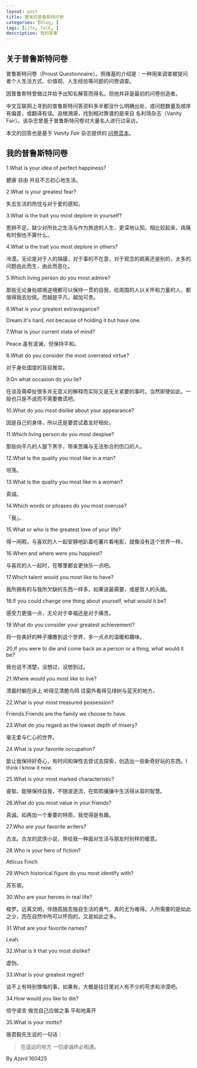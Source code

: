 ```yaml
---
layout: post
title: 春末的普鲁斯特问卷 
categories: [blog, ]
tags: [Life, Talk, ]
description: 我的答案
---
```


## 关于普鲁斯特问卷

普鲁斯特问卷（Proust Questionnaire）。照维基的介绍是：一种用来调查被提问者个人生活方式、价值观、人生经验等问题的问卷调查。

因普鲁斯特曾做过并给予出知名解答而得名。但他并非是最初的问卷创造者。

中文互联网上寻到的普鲁斯特问答资料多半都没什么明确出处，或问题数量及顺序有偏差，或翻译有误。追根溯源，找到相对靠谱的是来自 名利场杂志（Vanity Fair）。该杂志曾基于普鲁斯特问卷对大量名人进行过采访。

本文的回答也是基于 *Vanity Fair* 杂志提供的 [问卷蓝本](http://www.vanityfair.com/magazine/2000/01/proust-questionnaire)。



## 我的普鲁斯特问卷

1.What is your idea of perfect happiness?

健康 自由 并且不忘初心地生活。

2.What is your greatest fear?

失去生活的热忱与对于爱的感知。

3.What is the trait you most deplore in yourself?

思辨不足。缺少对所处之生活与作为旅途的人生，更深地认知。相比较起来，病痛有时倒也不算什么。

4.What is the trait you most deplore in others?

冷漠。无论是对于人的隔膜，对于事的不在意，对于观念的疏离还是别的，太多的问题由此而生，由此而恶化。

5.Which living person do you most admire?

那些无论身处顺境逆境都可以保持一贯的自我，给周围的人以关怀和力量的人，都值得我去钦佩。而越是平凡，越加可贵。

6.What is your greatest extravagance?

Dream.It's hard, not because of holding it but have one.

7.What is your current state of mind?

Peace.虽有波澜，但保持平和。

8.What do you consider the most overrated virtue?

对于身处国度的盲目推崇。

9.On what occasion do you lie?

在谈及需牵扯很多并无意义的解释而实际又是无关紧要的事时。当然即使如此，一般也只是不说而不需要撒谎吧。

10.What do you most dislike about your appearance?

因是自己的身体，所以还是要尝试着友好相处。

11.Which living person do you most despise?

那些向平凡的人狠下黑手，带来苦痛与无法弥合的伤口的人。

12.What is the quality you most like in a man?

坦荡。

13.What is the quality you most like in a woman?

真诚。

14.Which words or phrases do you most overuse?

「我」。

15.What or who is the greatest love of your life?

得一闲暇，与喜欢的人一起安静地趴着吃薯片看电影，就像没有这个世界一样。

16.When and where were you happiest?

与喜欢的人一起时，在哪里都会更快乐一点吧。

17.Which talent would you most like to have?

我所拥有的与我所欠缺的东西一样多。如果说最需要，或是哲人的头脑。

18.If you could change one thing about yourself, what would it be?

感受力更强一点，无论对于幸福还是对于痛苦。

19.What do you consider your greatest achievement?

将一些美好的种子播撒到这个世界，多一点点的温暖和趣味。

20.If you were to die and come back as a person or a thing, what would it be?

我也说不清楚，没想过，没想到过。

21.Where would you most like to live?

清晨时躺在床上 听得见清脆鸟鸣 往窗外看得见绿树与蓝天的地方。

22.What is your most treasured possession?

Friends.Friends are the family we choose to have.

23.What do you regard as the lowest depth of misery?

毫无爱与仁心的世界。

24.What is your favorite occupation?

能让我保持好奇心，有时间和弹性去尝试去探索，创造出一些新奇好玩的东西。I think I know it now.

25.What is your most marked characteristic?

睿智。能够保持自我，不随波逐流，在熙熙攘攘中生活得从容的智慧。

26.What do you most value in your friends?

真诚。如再加一个重要的特质，我觉得是有趣。

27.Who are your favorite writers?

古龙。古龙的武侠小说，带给我一种面对生活与朋友时别样的暖意。

28.Who is your hero of fiction?

Atticus Finch

29.Which historical figure do you most identify with?

苏东坡。

30.Who are your heroes in real life?

梭罗。远离文明，伴随孤独去独自生活的勇气，真的尤为难得。人所需要的是如此之少，而在自然中所可以怀抱的，又是如此之多。

31.What are your favorite names?

Leah.

32.What is it that you most dislike?

虚伪。

33.What is your greatest regret?

谈不上有特别懊悔的事，如果有，大概是往日里对人有不少的苛求和冷漠吧。

34.How would you like to die?

信守诺言 做完自己应做之事 平和地离开

35.What is your motto?

唐君毅先生说的一句话：

> 在遥远的地方 一切虔诚终必相遇。


By *Azeril* 160425
